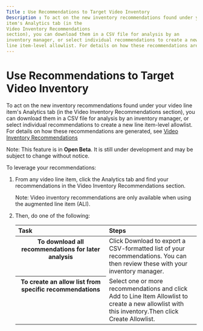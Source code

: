 ```yaml
---
Title : Use Recommendations to Target Video Inventory
Description : To act on the new inventory recommendations found under your video line
item's Analytics tab (in the
Video Inventory Recommendations
section), you can download them in a CSV file for analysis by an
inventory manager, or select individual recommendations to create a new
line item-level allowlist. For details on how these recommendations are
---
```



# Use Recommendations to Target Video Inventory



To act on the new inventory recommendations found under your video line
item's Analytics tab (in the
Video Inventory Recommendations
section), you can download them in a CSV file for analysis by an
inventory manager, or select individual recommendations to create a new
line item-level allowlist. For details on how these recommendations are
generated, see
<a href="video-inventory-recommendations.html" class="xref"
title="To help traders discover new video inventory and maximize scale and performance, Monetize provides detailed recommendations at the line item level. These recommendations identify performant seller/domain combinations and can be found under the Video Inventory Recommendations section (under the Analytics tab) of each video ALI. You can download your recommendations to a CSV file, or use them to efficiently create new allowlists for targeting.">Video
Inventory Recommendations</a>







Note: This feature is in **Open Beta**.
It is still under development and may be subject to change without
notice.



To leverage your recommendations:





<div id="use-recommendations-to-target-video-inventory__steps_qc1_vgm_hmb"
>

1.  From any video line item, click the
    Analytics tab and find your
    recommendations in the Video Inventory
    Recommendations section.
    

    

    Note: Video inventory
    recommendations are only available when using the augmented line
    item (ALI).

    

    
2.  Then, do one of the following:
    <table
    id="use-recommendations-to-target-video-inventory__choicetable-72628a79-0021-4afc-9559-883b490be969"
    class="simpletable choicetable choicetableborder" data-border="1"
    data-frame="hsides" data-rules="rows" data-cellpadding="4"
    data-cellspacing="0" data-summary="">
    <colgroup>
    <col style="width: 50%" />
    <col style="width: 50%" />
    </colgroup>
    <thead class="thead">
    <tr class="header sthead chhead">
    <th class="stentry choptionhd" scope="col"
    style="text-align: left; vertical-align: bottom;">Task</th>
    <th class="stentry chdeschd" scope="col"
    style="text-align: left; vertical-align: bottom;">Steps</th>
    </tr>
    </thead>
    <tbody>
    <tr class="odd strow chrow">
    <th class="stentry choption" style="vertical-align: top" scope="row">To
    download all recommendations for later analysis</th>
    <td class="stentry chdesc" style="vertical-align: top">Click <span
    class="ph uicontrol">Download to export a CSV-formatted list of
    your recommendations. You can then review these with your inventory
    manager.</td>
    </tr>
    <tr class="even strow chrow">
    <th class="stentry choption" style="vertical-align: top" scope="row">To
    create an allow list from specific recommendations</th>
    <td class="stentry chdesc" style="vertical-align: top">Select one or
    more recommendations and click Add to Line
    Item Allowlist to create a new allowlist with this inventory.Then
    click Create Allowlist.</td>
    </tr>
    </tbody>
    </table>






